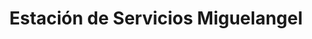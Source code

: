 ---
title: "Estación de Servicios Miguelangel"
url: /caracas/estacion-de-servicios-miguelangel-harward/
shop: Lebensmittel
---